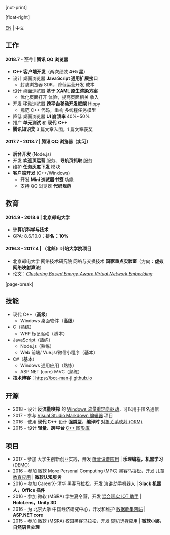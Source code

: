 ﻿[not-print]

[float-right]

[EN](CV-en.md) | 中文

## 工作

#### 2018.7 - 至今 | 腾讯 QQ 浏览器

- **C++ 客户端开发**（两次绩效 **4+5 星**）
- 设计 桌面浏览器 **JavaScript 通用扩展接口**
  - 封装浏览器 SDK，降低运营开发 成本
- 设计 桌面浏览器 **基于 XAML 原生渲染方案**
  - 优化页面打开 体验，提高页面相关 收入
- 开发 移动浏览器 **跨平台移动开发框架** Hippy
  - 规范 C++ 代码，重构 多线程任务模型
- 降低 桌面浏览器 **UI 崩溃率** 40%~50%
- 推广 **单元测试** 和 **现代 C++**
- **腾讯知识奖** 3 篇文章入围，1 篇文章获奖

#### 2017.7 - 2018.7 | 腾讯 QQ 浏览器（实习）

-  **后台开发** (Node.js)
  - 开发 **欢迎页运营** 服务、**导航页抓取** 服务
  - 维护 **任务灰度下发** 模块
- **客户端开发** (C++/Windows)
  - 开发 **Mini 浏览器书签** 功能
  - 支持 QQ 浏览器 **代码规范**

## 教育

#### 2014.9 - 2018.6 | 北京邮电大学

- **计算机科学与技术**
- GPA: 8.6/10.0；**排名：10%**

#### 2016.3 - 2017.4 | （北邮）叶培大学院项目

- 北京邮电大学 网络技术研究院 网络与交换技术 **国家重点实验室**（方向：**虚拟网络映射算法**）
- 论文：[_Clustering Based Energy-Aware Virtual Network Embedding_](http://journals.sagepub.com/doi/full/10.1177/1550147717726714)

[page-break]

## 技能

- 现代 C++（**高级**）
  - Windows 桌面软件（**高级**）
- C（熟练）
  - WFP 标记驱动（基本）
- JavaScript（熟练）
  - Node.js（熟练）
  - Web 前端/ Vue.js/微信小程序（基本）
- C#（基本）
  - Windows 通用应用（熟练）
  - ASP.NET (core) MVC（熟练）
- **技术博客**：https://bot-man-jl.github.io

## 开源

- 2018 - 设计 **反流量嗅探** 的 [Windows 流量重定向驱动](https://github.com/BOT-Man-JL/WFP-Traffic-Redirection-Driver)，可以用于匿名通信
- 2017 - 参与 [Visual Studio Markdown 编辑器](https://github.com/madskristensen/MarkdownEditor) 项目
- 2016 - 使用 **现代 C++** 设计 **强类型、编译时** [对象关系映射 (ORM)](https://github.com/BOT-Man-JL/ORM-Lite) 
- 2015 – 设计 **轻量、跨平台** [C++ 图形库](https://github.com/BOT-Man-JL/EggAche-GL)

## 项目

- 2017 - 参加 大学生创新创业实践，开发 [听音识谱应用](https://github.com/YuJianghao/YouPu) | **乐理编程，机器学习** [(DEMO)](https://bot-man-jl.github.io/YouPu)
- 2016 – 参加 微软 More Personal Computing (MPC) 黑客马拉松，开发 [儿童教育应用](https://github.com/BOT-Man-JL/Better-Kids) | **微软认知服务**
- 2016 – 参加 CareerX-清华 黑客马拉松，开发 [演讲助手机器人](https://github.com/xinhuaRadioLAB/HackerX_slive) | **Slack 机器人，Office 插件**
- 2016 - 参加 微软 (MSRA) 学生夏令营，开发 [混合现实 IOT 助手](https://github.com/BOT-Man-JL/IOT-Holo-Assistant) | **HoloLens，Unity 3D**
- 2016 - 为 北京大学 中国经济研究中心，开发和维护 [数据收集网站](https://github.com/ZhangYuef/Survey_Platform_ccer) | **ASP.NET core**
- 2015 – 参加 微软 (MSRA) 校园黑客马拉松，开发 [随机选择应用](https://www.microsoft.com/store/apps/Random%20Master/9NBLGGH6HCP7) | **微软小娜，自然语言处理**
